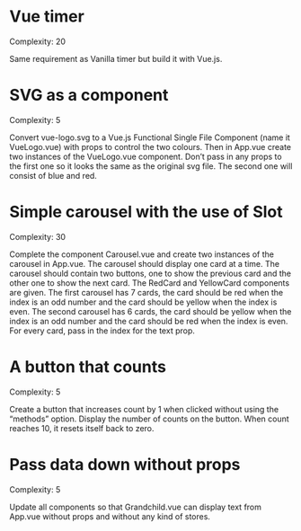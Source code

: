 # Vue timer

  Complexity: 20

  Same requirement as Vanilla timer but build it with Vue.js.


# SVG as a component

  Complexity: 5

  Convert vue-logo.svg to a Vue.js Functional Single File Component (name it VueLogo.vue) with props to control the two colours.
  Then in App.vue create two instances of the VueLogo.vue component. Don’t pass in any props to the first one so it looks the same as the original svg file. The second one will consist of blue and red.


# Simple carousel with the use of Slot

  Complexity: 30

  Complete the component Carousel.vue and create two instances of the carousel in App.vue. The carousel should display one card at a time. The carousel should contain two buttons, one to show the previous card and the other one to show the next card.
  The RedCard and YellowCard components are given.
  The first carousel has 7 cards, the card should be red when the index is an odd number and the card should be yellow when the index is even.
  The second carousel has 6 cards, the card should be yellow when the index is an odd number and the card should be red when the index is even.
  For every card, pass in the index for the text prop.


# A button that counts

  Complexity: 5

  Create a button that increases count by 1 when clicked without using the “methods” option. Display the number of counts on the button. When count reaches 10, it resets itself back to zero.


# Pass data down without props

  Complexity: 5
  
  Update all components so that Grandchild.vue can display text from App.vue without props and without any kind of stores.

